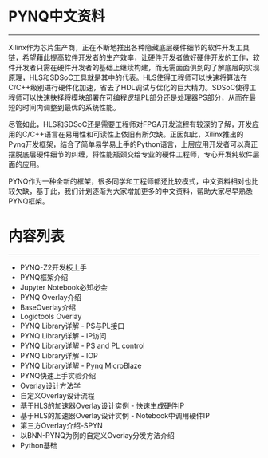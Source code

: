 # PYNQ中文资料

------

Xilinx作为芯片生产商，正在不断地推出各种隐藏底层硬件细节的软件开发工具链，希望藉此提高软件开发者的生产效率，让硬件开发者做好硬件开发的工作，软件开发者只需在硬件开发者的基础上继续构建，而无需面面俱到的了解底层的实现原理，HLS和SDSoC工具就是其中的代表。HLS使得工程师可以快速将算法在C/C++级别进行硬件化加速，省去了HDL调试与优化的巨大精力。SDSoC使得工程师可以快速抉择将模块部署在可编程逻辑PL部分还是处理器PS部分，从而在最短的时间内调整到最优的系统性能。

尽管如此，HLS和SDSoC还是需要工程师对FPGA开发流程有较深的了解，开发应用的C/C++语言在易用性和可读性上依旧有所欠缺。正因如此，Xilinx推出的Pynq开发框架，结合了简单易学易上手的Python语言，上层应用开发者可以真正摆脱底层硬件细节的纠缠，将性能瓶颈交给专业的硬件工程师，专心开发纯软件层面的应用。

PYNQ作为一种全新的框架，很多同学和工程师都还比较模式，中文资料相对也比较欠缺，基于此，我们计划逐渐为大家增加更多的中文资料，帮助大家尽早熟悉PYNQ框架。

# 内容列表

------

- PYNQ-Z2开发板上手
- PYNQ框架介绍
- Jupyter Notebook必知必会
- PYNQ Overlay介绍
- BaseOverlay介绍
- Logictools Overlay
- PYNQ Library详解 - PS与PL接口
- PYNQ Library详解 - IP访问
- PYNQ Library详解 - PS and PL control
- PYNQ Library详解 - IOP
- PYNQ Library详解 - Pynq MicroBlaze
- PYNQ快速上手实验介绍
- Overlay设计方法学
- 自定义Overlay设计流程
- 基于HLS的加速器Overlay设计实例 - 快速生成硬件IP
- 基于HLS的加速器Overlay设计实例 - Notebook中调用硬件IP
- 第三方Overlay介绍-SPYN
- 以BNN-PYNQ为例的自定义Overlay分发方法介绍
- Python基础